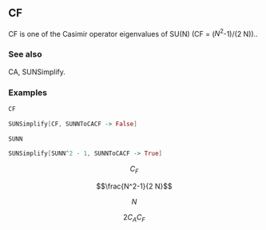 ##  CF 

CF is one of the Casimir operator eigenvalues of SU(N) (CF = ($N^2$-1)/(2 N))..

###  See also 

CA, SUNSimplify.

###  Examples 

```mathematica
CF 
 
SUNSimplify[CF, SUNNToCACF -> False] 
 
SUNN 
 
SUNSimplify[SUNN^2 - 1, SUNNToCACF -> True]
```

$$C_F$$

$$\frac{N^2-1}{2 N}$$

$$N$$

$$2 C_A C_F$$